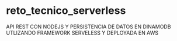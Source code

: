 # reto_tecnico_serverless
API REST CON NODEJS Y PERSISTENCIA DE DATOS EN DINAMODB  UTLIZANDO FRAMEWORK SERVELESS Y DEPLOYADA EN AWS
